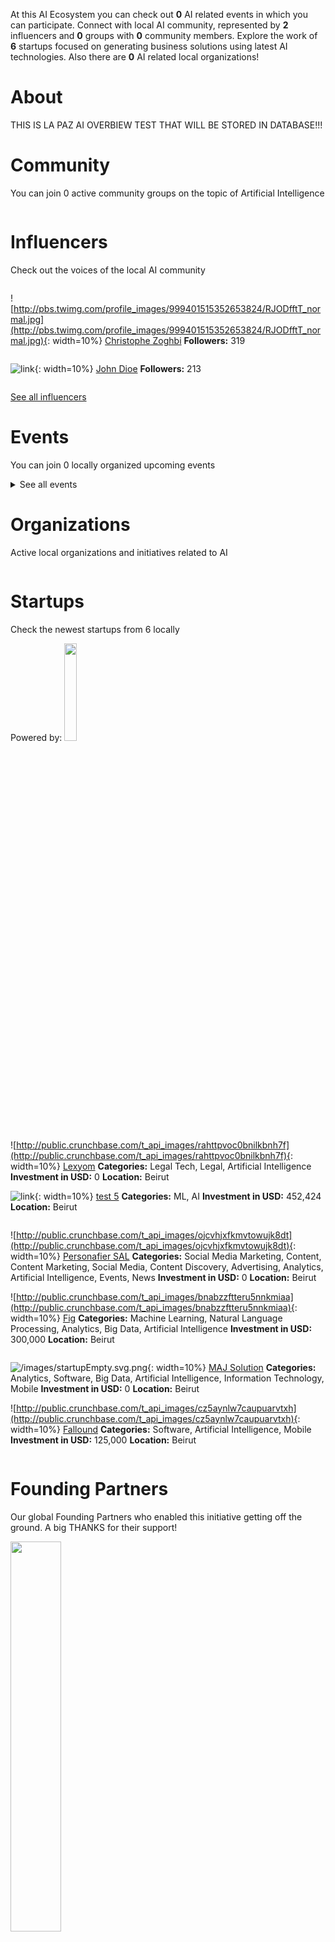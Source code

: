 <!-- TITLE: Beirut AI -->





<div class=CityPageSpecific>

<div class=status>

At this AI Ecosystem you can check out <strong>0</strong> AI related events in which you can participate.
Connect with local AI community, represented by <strong>2</strong> influencers and <strong>0</strong> groups with <strong>0</strong> community members.
Explore the work  of <strong>6</strong> startups focused on generating business solutions using latest AI technologies.
Also there are <strong>0</strong> AI related local organizations!


</div>

# About

<!-- ADMINS SHOULD WRITE OVERVIEW FOR CITIES IN <div class=overview> SECTION OF ABOUT

    First line of overview should have information of ambassador for specific city. 
    You can find  format HERE:

    <strong>CONTACT: [Ambassador name](Link to ambassador profile(MUST HAVE http OR https)) </strong>

    You can copy this and change ambassador name and link accordingly!
 -->

<div class=overview>

THIS IS LA PAZ AI OVERBIEW TEST THAT WILL BE STORED IN DATABASE!!!

</div>

<div class=status>

</div>

</div>

# Community
You can join 0 active community groups on the topic of Artificial Intelligence
<div class=groups>

<div class=column id=0>

</div>
<div class=column id=1>

</div>
<div class=column id=2>

</div>

</div>

# Influencers
Check out the voices of the local AI community
<div class=influencers>

<div class=column id=0>

![http://pbs.twimg.com/profile_images/999401515352653824/RJODfftT_normal.jpg](http://pbs.twimg.com/profile_images/999401515352653824/RJODfftT_normal.jpg){: width=10%}
[Christophe Zoghbi](https://twitter.com/kristoffzoghbi)
**Followers:** 319


</div>
<div class=column id=1>

![link](link){: width=10%}
[John Dioe](asdasd)
**Followers:** 213


</div>
<div class=column id=2>

</div>
</div>

[See all influencers](./community)
# Events
You can join 0 locally organized upcoming events
<div class=events>

<div class=column id=0>

</div>
<div class=column id=1>

</div>
<div class=column id=2>

</div>
</div>

<div class=events id="list">

<details>
<summary>See all events</summary>



<div class=column id=0>

</div>
<div class=column id=1>

</div>
<div class=column id=2>

</div>
</details>
</div>


<!-- WHEN ADDING NEW ORGANIZATIONS PLEASE FOLLOW THIS SCHEMA
#### Organization_Name
Organization_Category
**Organizer:** Name_Of_Organization_Leader
Link_To_Organization's_Website_or_Page
**Description:** Organization's_Description
NOT FOLLOWING THIS SCHEMA WILL RESULT IN INACCURACY IN DATABASE SO BE CAREFUL!
EVERY CHARACTER LIKE # AND * ARE VITAL, SO WE ADVISE YOU TO COPY THE SCHEMA AND JUST FILL IN THE DATA IN POSITION
BETWEEN EVERY ORGANIZATION SCHEMA SHOULD BE BLANK LINE -->

# Organizations
Active local organizations and initiatives related to AI
<div class=organizations>

<div class=column id=0>

</div>
<div class=column id=1>

</div>
<div class=column id=2>

</div>
</div>

# Startups
Check the newest startups from 6 locally

<div class=logoCB>
Powered by: <a href="https://crunchbase.com/"><img src="/images/Crunchbase_logo_crop.png" style="width:20%;"/></a>
</div>
<div class=startups>

<div class=column id=0>

![http://public.crunchbase.com/t_api_images/rahttpvoc0bnilkbnh7f](http://public.crunchbase.com/t_api_images/rahttpvoc0bnilkbnh7f){: width=10%}
[Lexyom](https://www.crunchbase.com/organization/lexium)
**Categories:** Legal Tech, Legal, Artificial Intelligence
**Investment in USD:** 0
**Location:** Beirut


![link](link){: width=10%}
[test 5](liiink)
**Categories:** ML,  AI
**Investment in USD:** 452,424
**Location:** Beirut


</div>
<div class=column id=1>

![http://public.crunchbase.com/t_api_images/ojcvhjxfkmvtowujk8dt](http://public.crunchbase.com/t_api_images/ojcvhjxfkmvtowujk8dt){: width=10%}
[Personafier SAL](https://www.crunchbase.com/organization/personafier-sal)
**Categories:** Social Media Marketing, Content, Content Marketing, Social Media, Content Discovery, Advertising, Analytics, Artificial Intelligence, Events, News
**Investment in USD:** 0
**Location:** Beirut


![http://public.crunchbase.com/t_api_images/bnabzzftteru5nnkmiaa](http://public.crunchbase.com/t_api_images/bnabzzftteru5nnkmiaa){: width=10%}
[Fig](https://www.crunchbase.com/organization/fig-app)
**Categories:** Machine Learning, Natural Language Processing, Analytics, Big Data, Artificial Intelligence
**Investment in USD:** 300,000
**Location:** Beirut


</div>
<div class=column id=2>

![/images/startupEmpty.svg.png](/images/startupEmpty.svg.png){: width=10%}
[MAJ Solution](https://www.crunchbase.com/organization/maj-solution)
**Categories:** Analytics, Software, Big Data, Artificial Intelligence, Information Technology, Mobile
**Investment in USD:** 0
**Location:** Beirut


![http://public.crunchbase.com/t_api_images/cz5aynlw7caupuarvtxh](http://public.crunchbase.com/t_api_images/cz5aynlw7caupuarvtxh){: width=10%}
[Fallound](https://www.crunchbase.com/organization/fallound)
**Categories:** Software, Artificial Intelligence, Mobile
**Investment in USD:** 125,000
**Location:** Beirut


</div>

</div>


# Founding Partners

Our global Founding Partners who enabled this initiative getting off the ground. A big THANKS for their support!
<div class=partners>
<img src="/images/PartnersForV1.png" style="width:40%">

[Peltarion](https://peltarion.com/signup/)
<strong>Scale-Up Founding Partner</strong>
A faster deep learning cloud platform - 50 free GPU hours for all AI Wiki friends

[Ticketless](https://ticketless.ai/)
<strong>Startup Founding Partner</strong>
Workforce performance management for customer support

</div>

